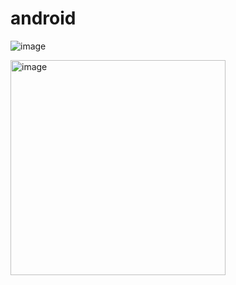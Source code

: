 # android

![image](https://github.com/user-attachments/assets/49c7a3bc-50e5-4e5e-9914-ab4edf5ac00b)


<img width="344" alt="image" src="https://github.com/user-attachments/assets/a5d7f933-94fa-47d7-af56-66e5466bb9e5" />

